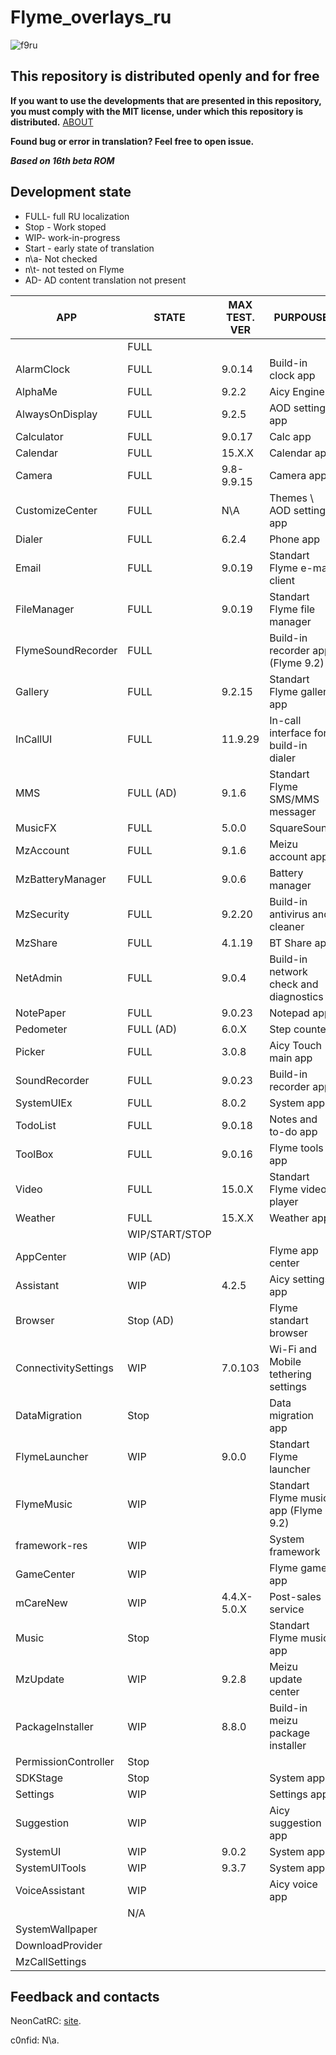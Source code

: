 # Flyme_overlays_ru

![f9ru](https://user-images.githubusercontent.com/48006934/175773266-31f9adde-1e08-467f-861b-fca7d3bad649.png)

## This repository is distributed openly and for free

**If you want to use the developments that are presented in this repository, you must comply with the MIT license, under which this repository is distributed.** [ABOUT]

**Found bug or error in translation? Feel free to open issue.**

***Based on 16th beta ROM***

## Development state

- FULL- full RU localization
- Stop - Work stoped
- WIP- work-in-progress
- Start - early state of translation
- n\a- Not checked
- n\t- not tested on Flyme
- AD- AD content translation not present

| APP | STATE | MAX TEST. VER | PURPOUSE |
| ------ | ------ | ------ | ------ |
|  | FULL |  |  |
| AlarmClock | FULL | 9.0.14 | Build-in clock app |
| AlphaMe | FULL | 9.2.2 | Aicy Engine |
| AlwaysOnDisplay | FULL | 9.2.5 | AOD settings app |
| Calculator | FULL | 9.0.17 | Calc app |
| Calendar | FULL | 15.X.X | Calendar app |
| Camera | FULL | 9.8-9.9.15 | Camera app |
| CustomizeCenter | FULL | N\A | Themes \ AOD settings app |
| Dialer | FULL | 6.2.4 | Phone app |
| Email | FULL | 9.0.19 | Standart Flyme e-mail client |
| FileManager | FULL | 9.0.19 | Standart Flyme file manager |
| FlymeSoundRecorder | FULL | | Build-in recorder app (Flyme 9.2) |
| Gallery | FULL | 9.2.15 | Standart Flyme gallery app |
| InCallUI | FULL | 11.9.29 | In-call interface for build-in dialer |
| MMS | FULL (AD) | 9.1.6 | Standart Flyme SMS/MMS messager |
| MusicFX | FULL | 5.0.0 | SquareSound |
| MzAccount | FULL | 9.1.6 | Meizu account app |
| MzBatteryManager | FULL | 9.0.6 | Battery manager |
| MzSecurity | FULL | 9.2.20 | Build-in antivirus and cleaner |
| MzShare | FULL | 4.1.19 | BT Share app |
| NetAdmin | FULL | 9.0.4 | Build-in network check and diagnostics |
| NotePaper | FULL | 9.0.23 | Notepad app |
| Pedometer | FULL (AD) | 6.0.X | Step counter |
| Picker | FULL | 3.0.8 | Aicy Touch main app |
| SoundRecorder | FULL | 9.0.23 | Build-in recorder app |
| SystemUIEx | FULL | 8.0.2 | System app |
| TodoList | FULL | 9.0.18 | Notes and to-do app |
| ToolBox | FULL | 9.0.16 | Flyme tools app |
| Video | FULL | 15.0.X | Standart Flyme video player |
| Weather | FULL | 15.X.X | Weather app |
|  | WIP/START/STOP |  |  |
| AppCenter | WIP (AD) | | Flyme app center |
| Assistant | WIP | 4.2.5 | Aicy settings app |
| Browser | Stop (AD) | | Flyme standart browser |
| ConnectivitySettings | WIP | 7.0.103 | Wi-Fi and Mobile tethering settings |
| DataMigration | Stop | | Data migration app |
| FlymeLauncher | WIP | 9.0.0 | Standart Flyme launcher |
| FlymeMusic | WIP | | Standart Flyme music app (Flyme 9.2) |
| framework-res | WIP | | System framework |
| GameCenter | WIP | | Flyme games app |
| mCareNew | WIP | 4.4.X-5.0.X | Post-sales service |
| Music | Stop | | Standart Flyme music app |
| MzUpdate | WIP | 9.2.8 | Meizu update center |
| PackageInstaller | WIP | 8.8.0 | Build-in meizu package installer |
| PermissionController | Stop | |  |
| SDKStage | Stop | | System app |
| Settings | WIP | | Settings app |
| Suggestion | WIP | | Aicy suggestion app |
| SystemUI | WIP | 9.0.2 | System app |
| SystemUITools | WIP | 9.3.7 | System app |
| VoiceAssistant | WIP | | Aicy voice app |
|  | N/A |  |  |
| SystemWallpaper | | | |
| DownloadProvider |  | |  |
| MzCallSettings |  | |  |

## Feedback and contacts

NeonCatRC: [site][TelegramNeon].

c0nfid: N\a.

[TelegramNeon]: <https://neoncatrc.space>
[ABOUT]: <https://mit-license.org/>
